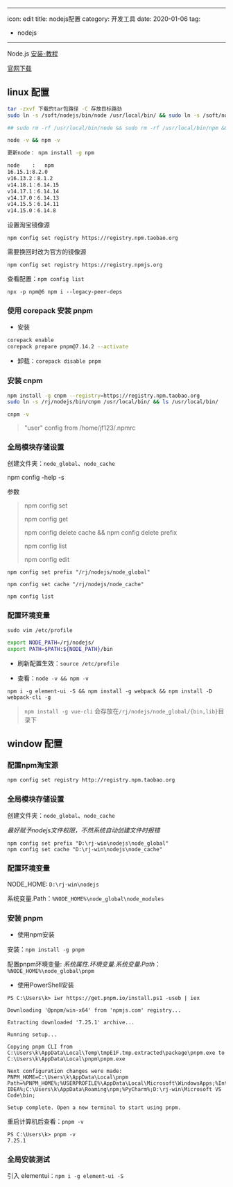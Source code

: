 
---
icon: edit
title: nodejs配置
category: 开发工具
date: 2020-01-06
tag:
- nodejs
---

<!-- more -->

Node.js  [安装-教程](https://blog.csdn.net/qq_42476834/article/details/110789382)

[官网下载](http://nodejs.cn/download/)


## linux 配置

```bash
tar -zxvf 下载的tar包路径 -C 存放目标路劲
sudo ln -s /soft/nodejs/bin/node /usr/local/bin/ && sudo ln -s /soft/nodejs/bin/npm /usr/local/bin/ && ls /usr/local/bin/

## sudo rm -rf /usr/local/bin/node && sudo rm -rf /usr/local/bin/npm && sudo rm -rf /usr/local/bin/cnpm

node -v && npm -v

更新node： npm install -g npm 

node    : 	npm
16.15.1:8.2.0
v16.13.2：8.1.2
v14.18.1：6.14.15
v14.17.1：6.14.14
v14.17.0：6.14.13
v14.15.5：6.14.11
v14.15.0：6.14.8
```

设置淘宝镜像源
```shell
npm config set registry https://registry.npm.taobao.org
```
需要换回时改为官方的镜像源
```shell
npm config set registry https://registry.npmjs.org
```
查看配置：`npm config list`

`npx -p npm@6 npm i --legacy-peer-deps`

### 使用 corepack 安装 pnpm

- 安装

```bash
corepack enable
corepack prepare pnpm@7.14.2 --activate
```

- 卸载：`corepack disable pnpm`

### 安装 cnpm

```bash
npm install -g cnpm --registry=https://registry.npm.taobao.org
sudo ln -s /rj/nodejs/bin/cnpm /usr/local/bin/ && ls /usr/local/bin/

cnpm -v
```

> "user" config from /home/jf123/.npmrc

### 全局模块存储设置

创建文件夹：`node_global`、`node_cache`

npm config -help -s 

参数

> npm config set 
>
> npm config get 
>
> npm config delete cache && npm config delete prefix 
>
> npm config list
>
> npm config edit

```shell
npm config set prefix "/rj/nodejs/node_global" 

npm config set cache "/rj/nodejs/node_cache"

npm config list
```

### 配置环境变量

`sudo vim /etc/profile`

```bash
export NODE_PATH=/rj/nodejs/
export PATH=$PATH:${NODE_PATH}/bin
```

- 刷新配置生效：`source /etc/profile`

- 查看：`node -v && npm -v`

```
npm i -g element-ui -S && npm install -g webpack && npm install -D webpack-cli -g
```

> `npm install -g vue-cli` 会存放在`/rj/nodejs/node_global/{bin,lib}`目录下


## window 配置

### 配置npm淘宝源

```bash
npm config set registry http://registry.npm.taobao.org
```

### 全局模块存储设置

创建文件夹：`node_global`、`node_cache`

*最好赋予nodejs文件权限，不然系统自动创建文件时报错*

```shell
npm config set prefix "D:\rj-win\nodejs\node_global"
npm config set cache "D:\rj-win\nodejs\node_cache"
```

### 配置环境变量

NODE_HOME: `D:\rj-win\nodejs`

系统变量.Path：`%NODE_HOME%\node_global\node_modules`

### 安装 pnpm

- 使用npm安装

安装：`npm install -g pnpm`

配置pnpm环境变量: *系统属性.环境变量.系统变量.Path*：`%NODE_HOME%\node_global\pnpm`

- 使用PowerShell安装

```shell
PS C:\Users\k> iwr https://get.pnpm.io/install.ps1 -useb | iex                                                          

Downloading '@pnpm/win-x64' from 'npmjs.com' registry...

Extracting downloaded '7.25.1' archive...

Running setup...

Copying pnpm CLI from C:\Users\k\AppData\Local\Temp\tmpE1F.tmp.extracted\package\pnpm.exe to C:\Users\k\AppData\Local\pnpm\pnpm.exe

Next configuration changes were made:
PNPM_HOME=C:\Users\k\AppData\Local\pnpm
Path=%PNPM_HOME%;%USERPROFILE%\AppData\Local\Microsoft\WindowsApps;%IntelliJ IDEA%;C:\Users\k\AppData\Roaming\npm;%PyCharm%;D:\rj-win\Microsoft VS Code\bin;

Setup complete. Open a new terminal to start using pnpm.
```

重启计算机后查看：`pnpm -v`

```
PS C:\Users\k> pnpm -v
7.25.1
```

### 全局安装测试

引入 elementui：`npm i -g element-ui -S`
